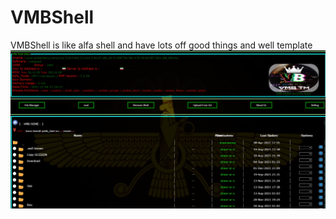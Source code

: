 # VMBShell
VMBShell is like alfa shell and have lots off good things and well template
![alt text](https://github.com/6Mr6Vrs6/VMBShell/blob/main/VMBSHELL.jpg)

